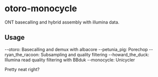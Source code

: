# otoro-monocycle
ONT basecalling and hybrid assembly with illumina data.

## Usage
--otoro:		Basecalling and demux with albacore
--petunia_pig:		Porechop
--ryan_the_racoon:	Subsampling and quality filtering
--howard_the_duck:	Illumina read quality filtering with BBduk
--monocycle:		Unicycler

Pretty neat right?
